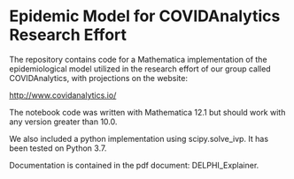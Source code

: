 # Epidemic Model for COVIDAnalytics Research Effort

The repository contains code for a Mathematica implementation of the epidemiological model utilized in the research effort of our group called COVIDAnalytics, with projections on the website:

http://www.covidanalytics.io/

The notebook code was written with Mathematica 12.1 but should work with any version greater than 10.0.

We also included a python implementation using scipy.solve_ivp. It has been tested on Python 3.7.

Documentation is contained in the pdf document: DELPHI_Explainer.
